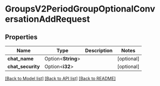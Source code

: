 # GroupsV2PeriodGroupOptionalConversationAddRequest

## Properties

Name | Type | Description | Notes
------------ | ------------- | ------------- | -------------
**chat_name** | Option<**String**> |  | [optional]
**chat_security** | Option<**i32**> |  | [optional]

[[Back to Model list]](../README.md#documentation-for-models) [[Back to API list]](../README.md#documentation-for-api-endpoints) [[Back to README]](../README.md)



